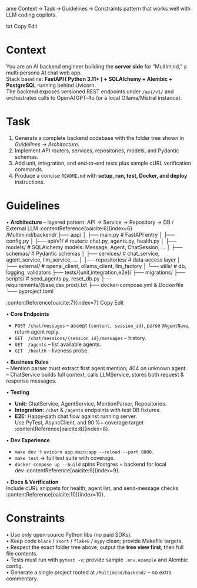 ame Context → Task → Guidelines → Constraints pattern that works well with LLM coding copilots.

txt
Copy
Edit
# Context
You are an AI backend engineer building the **server side** for “Multimind,” a multi‑persona AI chat web app.  
Stack baseline: **FastAPI ( Python 3.11+ ) + SQLAlchemy + Alembic + PostgreSQL** running behind Uvicorn.  
The backend exposes versioned REST endpoints under `/api/v1/` and orchestrates calls to OpenAI GPT‑4o (or a local Ollama/Mistral instance).

# Task
1. Generate a complete backend codebase with the folder tree shown in *Guidelines → Architecture*.
2. Implement API routers, services, repositories, models, and Pydantic schemas.
3. Add unit, integration, and end‑to‑end tests plus sample cURL verification commands.
4. Produce a concise `README.md` with **setup, run, test, Docker, and deploy** instructions.

# Guidelines
• **Architecture** – layered pattern: API → Service → Repository → DB / External LLM :contentReference[oaicite:6]{index=6}  
/Multimind/backend/
├── app/
│ ├── main.py # FastAPI entry
│ ├── config.py
│ ├── api/v1/ # routers: chat.py, agents.py, health.py
│ ├── models/ # SQLAlchemy models: Message, Agent, ChatSession, …
│ ├── schemas/ # Pydantic schemas
│ ├── services/ # chat_service, agent_service, llm_service, …
│ ├── repositories/ # data‑access layer
│ ├── external/ # openai_client, ollama_client, llm_factory
│ └── utils/ # db, logging, validators
├── tests/{unit,integration,e2e}/
├── migrations/
├── scripts/ # seed_agents.py, reset_db.py
├── requirements/{base,dev,prod}.txt
├── docker-compose.yml & Dockerfile
└── pyproject.toml

:contentReference[oaicite:7]{index=7}
Copy
Edit

• **Core Endpoints**  
- `POST /chat/messages` – accept `{content, session_id}`, parse `@AgentName`, return agent reply.  
- `GET  /chat/sessions/{session_id}/messages` – history.  
- `GET  /agents` – list available agents.  
- `GET  /health` – liveness probe.

• **Business Rules**  
– Mention parser must extract first agent mention; 404 on unknown agent.  
– ChatService builds full context, calls LLMService, stores both request & response messages.

• **Testing**  
- **Unit:** ChatService, AgentService, MentionParser, Repositories.  
- **Integration:** `/chat` & `/agents` endpoints with test DB fixtures.  
- **E2E:** Happy‑path chat flow against running server.  
Use PyTest, AsyncClient, and 90 %+ coverage target :contentReference[oaicite:8]{index=8}.

• **Dev Experience**  
- `make dev` → `uvicorn app.main:app --reload --port 8000`.  
- `make test` → full test suite with coverage.  
- `docker-compose up --build` spins Postgres + backend for local dev :contentReference[oaicite:9]{index=9}.

• **Docs & Verification**  
Include cURL snippets for health, agent list, and send‑message checks :contentReference[oaicite:10]{index=10}.

# Constraints
• Use only open‑source Python libs (no paid SDKs).  
• Keep code `black` / `isort` / `flake8` / `mypy` clean; provide Makefile targets.  
• Respect the exact folder tree above; output the **tree view first**, then full file contents.  
• Tests must run with `pytest -v`; provide sample `.env.example` and Alembic config.  
• Generate a single project rooted at `/Multimind/backend/` – no extra commentary.
